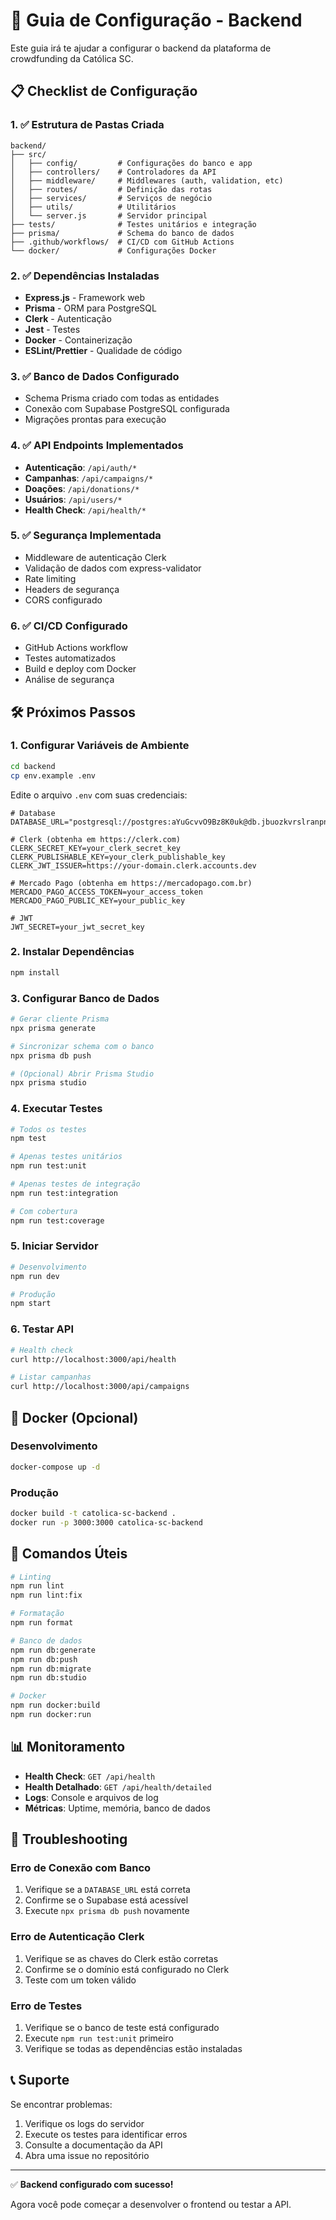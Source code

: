 # 🚀 Guia de Configuração - Backend

Este guia irá te ajudar a configurar o backend da plataforma de crowdfunding da Católica SC.

## 📋 Checklist de Configuração

### 1. ✅ Estrutura de Pastas Criada
```
backend/
├── src/
│   ├── config/         # Configurações do banco e app
│   ├── controllers/    # Controladores da API
│   ├── middleware/     # Middlewares (auth, validation, etc)
│   ├── routes/         # Definição das rotas
│   ├── services/       # Serviços de negócio
│   ├── utils/          # Utilitários
│   └── server.js       # Servidor principal
├── tests/              # Testes unitários e integração
├── prisma/             # Schema do banco de dados
├── .github/workflows/  # CI/CD com GitHub Actions
└── docker/             # Configurações Docker
```

### 2. ✅ Dependências Instaladas
- **Express.js** - Framework web
- **Prisma** - ORM para PostgreSQL
- **Clerk** - Autenticação
- **Jest** - Testes
- **Docker** - Containerização
- **ESLint/Prettier** - Qualidade de código

### 3. ✅ Banco de Dados Configurado
- Schema Prisma criado com todas as entidades
- Conexão com Supabase PostgreSQL configurada
- Migrações prontas para execução

### 4. ✅ API Endpoints Implementados
- **Autenticação**: `/api/auth/*`
- **Campanhas**: `/api/campaigns/*`
- **Doações**: `/api/donations/*`
- **Usuários**: `/api/users/*`
- **Health Check**: `/api/health/*`

### 5. ✅ Segurança Implementada
- Middleware de autenticação Clerk
- Validação de dados com express-validator
- Rate limiting
- Headers de segurança
- CORS configurado

### 6. ✅ CI/CD Configurado
- GitHub Actions workflow
- Testes automatizados
- Build e deploy com Docker
- Análise de segurança

## 🛠️ Próximos Passos

### 1. Configurar Variáveis de Ambiente
```bash
cd backend
cp env.example .env
```

Edite o arquivo `.env` com suas credenciais:
```env
# Database
DATABASE_URL="postgresql://postgres:aYuGcvvO9Bz8K0uk@db.jbuozkvrslranpnjtsen.supabase.co:5432/postgres"

# Clerk (obtenha em https://clerk.com)
CLERK_SECRET_KEY=your_clerk_secret_key
CLERK_PUBLISHABLE_KEY=your_clerk_publishable_key
CLERK_JWT_ISSUER=https://your-domain.clerk.accounts.dev

# Mercado Pago (obtenha em https://mercadopago.com.br)
MERCADO_PAGO_ACCESS_TOKEN=your_access_token
MERCADO_PAGO_PUBLIC_KEY=your_public_key

# JWT
JWT_SECRET=your_jwt_secret_key
```

### 2. Instalar Dependências
```bash
npm install
```

### 3. Configurar Banco de Dados
```bash
# Gerar cliente Prisma
npx prisma generate

# Sincronizar schema com o banco
npx prisma db push

# (Opcional) Abrir Prisma Studio
npx prisma studio
```

### 4. Executar Testes
```bash
# Todos os testes
npm test

# Apenas testes unitários
npm run test:unit

# Apenas testes de integração
npm run test:integration

# Com cobertura
npm run test:coverage
```

### 5. Iniciar Servidor
```bash
# Desenvolvimento
npm run dev

# Produção
npm start
```

### 6. Testar API
```bash
# Health check
curl http://localhost:3000/api/health

# Listar campanhas
curl http://localhost:3000/api/campaigns
```

## 🐳 Docker (Opcional)

### Desenvolvimento
```bash
docker-compose up -d
```

### Produção
```bash
docker build -t catolica-sc-backend .
docker run -p 3000:3000 catolica-sc-backend
```

## 🔧 Comandos Úteis

```bash
# Linting
npm run lint
npm run lint:fix

# Formatação
npm run format

# Banco de dados
npm run db:generate
npm run db:push
npm run db:migrate
npm run db:studio

# Docker
npm run docker:build
npm run docker:run
```

## 📊 Monitoramento

- **Health Check**: `GET /api/health`
- **Health Detalhado**: `GET /api/health/detailed`
- **Logs**: Console e arquivos de log
- **Métricas**: Uptime, memória, banco de dados

## 🚨 Troubleshooting

### Erro de Conexão com Banco
1. Verifique se a `DATABASE_URL` está correta
2. Confirme se o Supabase está acessível
3. Execute `npx prisma db push` novamente

### Erro de Autenticação Clerk
1. Verifique se as chaves do Clerk estão corretas
2. Confirme se o domínio está configurado no Clerk
3. Teste com um token válido

### Erro de Testes
1. Verifique se o banco de teste está configurado
2. Execute `npm run test:unit` primeiro
3. Verifique se todas as dependências estão instaladas

## 📞 Suporte

Se encontrar problemas:
1. Verifique os logs do servidor
2. Execute os testes para identificar erros
3. Consulte a documentação da API
4. Abra uma issue no repositório

---

✅ **Backend configurado com sucesso!** 

Agora você pode começar a desenvolver o frontend ou testar a API.
